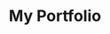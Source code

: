 ---
title: "My Portfolio"
description: "Previous projects which I have worked on."
draft: false


# custom style
custom_class: "" 
custom_attributes: "" 
custom_css: ""
---